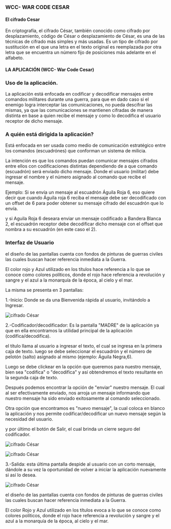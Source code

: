 ### WCC- WAR CODE CESAR

#### El cifrado Cesar
En criptografía, el cifrado César, también conocido como cifrado por desplazamiento, código de César o desplazamiento de César, es una de las técnicas de cifrado más simples y más usadas. Es un tipo de cifrado por sustitución en el que una letra en el texto original es reemplazada por otra letra que se encuentra un número fijo de posiciones más adelante en el alfabeto.

#### LA APLICACIÓN (WCC- War Code Cesar)

### Uso de la aplicación.

La aplicación está enfocada en codificar y decodificar mensajes entre comandos militares durante una guerra, para que en dado caso si el enemigo logra interceptar las comunicaciones, no pueda descifrar las mismas, ya que las comunicaciones se mantienen cifradas de manera distinta en base a quien recibe el mensaje y como lo decodifica el usuario receptor de dicho mensaje.


### A quién está dirigida la aplicación?

Está enfocada en ser usada como medio de comunicación estratégico entre los comandos (escuadrónes) que conforman un sistema de milicia.

La intención es que los comandos puedan comunicar mensajes cifrados entre ellos con codificaciones distintas dependiendo de a que comando (escuadrón) será enviado dicho mensaje. Donde el usuario (militar) debe ingresar el nombre y el número asignado al comando que recibe el mensaje.

Ejemplo: Si se envía un mensaje al escuadrón Águila Roja 6, eso quiere decir que cuando Águila roja 6 reciba el mensaje debe ser decodificado con un offset de 6 para poder obtener su mensaje cifrado del escuadrón que lo envía.

y si Aguila Roja 6 deseara enviar un mensaje codificado a Bandera Blanca 2, el escuadrón receptor debe decodificar dicho mensaje con el offset que nombra a su escuadrón (en este caso el 2).

### Interfaz de Usuario

el diseño de las pantallas cuenta con fondos de pinturas de guerras civiles las cuales buscan hacer referencia inmediata a la Guerra.

El color rojo y Azul utilizado en los títulos hace referencia a lo que se conoce como colores políticos, donde el rojo hace referencia a revolución y sangre y el azul a la monarquía de la época, al cielo y el mar.

La misma se presenta en 3 pantallas:

1.-Inicio: Donde se da una Bienvenida rápida al usuario, invitándolo a Ingresar.

![cifrado César](https://imageshack.com/a/img921/9793/5214Lb.jpg)

2.-Codificador/decodificador: Es la pantalla "MADRE" de la aplicación ya que en ella encontramos la utilidad principal de la aplicación (codifica/decodifica).

el título llama al usuario a ingresar el texto, el cual se ingresa en la primera caja de texto. luego se debe seleccionar el escuadrón y el número de pelotón (salto) asignado al mismo (ejemplo: Águila Negra,6).

Luego se debe clickear en la opción que queremos para nuestro mensaje, bien sea "codifica" o "decodifica" y así obtendremos el texto resultante en la segunda caja de texto.

Después podemos encontrar la opción de "enviar" nuestro mensaje. El cual al ser efectivamente enviado, nos arroja un mensaje informando que nuestro mensaje ha sido enviado exitosamente al comando seleccionado.

Otra opción que encontramos es "nuevo mensaje", la cual coloca en blanco la aplicación y nos permite codificar/decodificar un nuevo mensaje según la necesidad del usuario.

y por último el botón de Salir, el cual brinda un cierre seguro del codificador.

![cifrado César](https://imageshack.com/a/img924/7949/4k2j8i.jpg)


![cifrado César](https://imageshack.com/a/img923/2576/JqBldo.jpg)


3.-Salida: esta última pantalla despide al usuario con un corto mensaje, dándole a su vez la oportunidad de volver a iniciar la aplicación nuevamente si así lo desea.

![cifrado César](https://imageshack.com/a/img921/9190/tbhlFD.jpg)

el diseño de las pantallas cuenta con fondos de pinturas de guerras civiles las cuales buscan hacer referencia inmediata a la Guerra.

El color Rojo y Azul utilizado en los títulos evoca a lo que se conoce como colores políticos, donde el rojo hace referencia a revolución y sangre y el azul a la monarquía de la época, al cielo y el mar.
